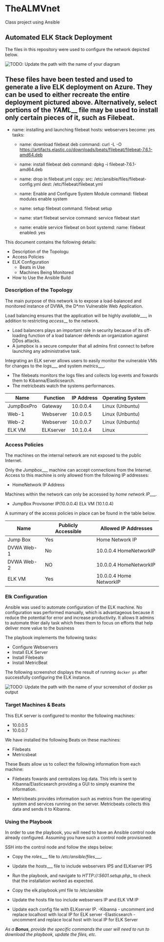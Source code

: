 # TheALMVnet
Class project using Ansible
## Automated ELK Stack Deployment

The files in this repository were used to configure the network depicted below.

![TODO: Update the path with the name of your diagram](Images/diagram_filename.png)

These files have been tested and used to generate a live ELK deployment on Azure. They can be used to either recreate the entire deployment pictured above. Alternatively, select portions of the _YAML___ file may be used to install only certain pieces of it, such as Filebeat.
---
  - name: installing and launching filebeat
    hosts: webservers
    become: yes
    tasks:

    - name: download filebeat deb
      command: curl -L -O https://artifacts.elastic.co/downloads/beats/filebeat/filebeat-7.6.1-amd64.deb

    - name: install filebeat deb
      command: dpkg -i filebeat-7.6.1-amd64.deb

    - name: drop in filebeat.yml
      copy:
        src: /etc/ansible/files/filebeat-config.yml
        dest: /etc/filebeat/filebeat.yml

    - name: Enable and Configure System Module
      command: filebeat modules enable system

    - name: setup filebeat
      command: filebeat setup

    - name: start filebeat service
      command: service filebeat start

    - name: enable service filebeat on boot
      systemd:
        name: filebeat
        enabled: yes


This document contains the following details:
- Description of the Topologu
- Access Policies
- ELK Configuration
  - Beats in Use
  - Machines Being Monitored
- How to Use the Ansible Build


### Description of the Topology

The main purpose of this network is to expose a load-balanced and monitored instance of DVWA, the D*mn Vulnerable Web Application.

Load balancing ensures that the application will be highly _avaliable____, in addition to restricting _access___ to the network.
- Load balancers plays an important role in security because of its off-loading function of a load balancer defends an organization against DDos attacks.
- A jumpbox is a secure computer that all admins first connect to before launching any administrative task.

Integrating an ELK server allows users to easily monitor the vulnerable VMs for changes to the _logs____ and system _metrics____.
- The filebeats monitors the logs files and collects log events and fowards them to Kibanna/Elasticsearch. 
- The metricbeats watch the systems performances.


| Name     | Function | IP Address | Operating System |
|----------|----------|------------|------------------|
|JumpBoxPro| Gateway  | 10.0.0.4   | Linux (Unbuntu)  |
| Web-1    |Webserver | 10.0.0.5   | Linux (Unbuntu)  |
| Web-2    |Webserver | 10.0.0.7   | Linux (Unbuntu)  |
| ELK VM   |ELKserver | 10.1.0.4   | Linux            |

### Access Policies

The machines on the internal network are not exposed to the public Internet. 

Only the _Jumpbox____ machine can accept connections from the Internet. Access to this machine is only allowed from the following IP addresses:
- HomeNetwork IP Address

Machines within the network can only be accessed by _home network IP____.
- JumpBox Provisoner IP(10.0.0.4) ELk VM (10.1.0.4)

A summary of the access policies in place can be found in the table below.

| Name     | Publicly Accessible | Allowed IP Addresses   |
|----------|---------------------|----------------------  |
| Jump Box |     Yes             |   Home Network IP      |
|DVWA Web-1|     No              |10.0.0.4 HomeNetworkIP  |
|DVWA Web-2|     NO              | 10.0.0.4 HomeNetworkIP |
|ELK VM    |     Yes             | 10.0.0.4 Home NetworkIP|
### Elk Configuration

Ansible was used to automate configuration of the ELK machine. No configuration was performed manually, which is advantageous because it reduce the potential for error and increase productivity. It allows It admins to automate thier daily task which frees them to focus on efforts that help deliver more value to the business


The playbook implements the following tasks:
- Configure Webservers
- Install ELK Server
- Install Filebeats
- Install MetricBeat

The following screenshot displays the result of running `docker ps` after successfully configuring the ELK instance.

![TODO: Update the path with the name of your screenshot of docker ps output](Images/docker_ps_output.png)

### Target Machines & Beats
This ELK server is configured to monitor the following machines:
- 10.0.0.5
- 10.0.0.7

We have installed the following Beats on these machines:
- Filebeats
- Metricsbeat

These Beats allow us to collect the following information from each machine:
- Filebeats fowards and centralizes log data. This info is sent to Kibanna/Elasticsearch providing a GUI to simply examine the information.

- Metricbeats provides information such as metrics from the operating system and services running on the server. Metricbeats collects this data and sends it to Kibanna.

### Using the Playbook
In order to use the playbook, you will need to have an Ansible control node already configured. Assuming you have such a control node provisioned: 

SSH into the control node and follow the steps below:
- Copy the _roles____ file to _/etc/ansible/files____.
- Update the _hosts____ file to include webservers IPS and ELKserver IPS
- Run the playbook, and navigate to _HTTP://<ElkVMIP>:5601.setup.php__ to check that the installation worked as expected.


- Copy the elk.playbook.yml file to /etc/ansible 
- Update the hosts file too include webservers IP and ELK VM IP
- Update each config file with ELKserver IP.
    -Kibanna - uncomment and replace localhost with local IP for ELK server
    -Elasticsearch - uncomment and replace local host with local IP for ELK Server


_As a **Bonus**, provide the specific commands the user will need to run to download the playbook, update the files, etc._
